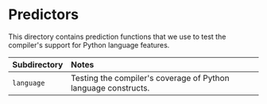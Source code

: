 # Predictors
This directory contains prediction functions that we use to test the compiler's support for Python language features.

| Subdirectory | Notes |
|:--|:--|
| `language` | Testing the compiler's coverage of Python language constructs. |